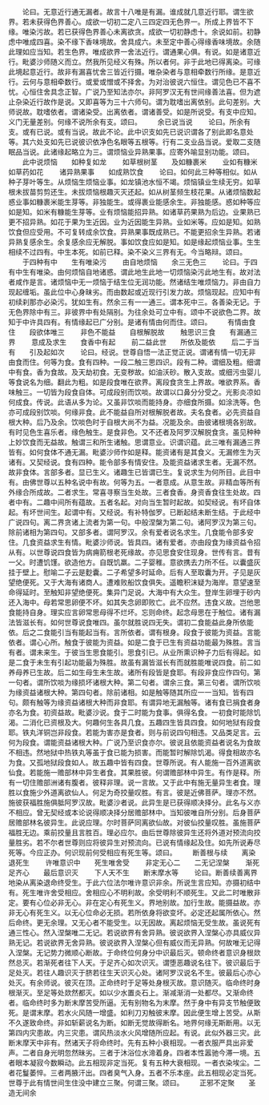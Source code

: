 <!-- { "loadSidebar": true } -->
　　论曰。无意近行通无漏者。故言十八唯是有漏。谁成就几意近行耶。谓生欲界。若未获得色界善心。成欲一切初二定八三四定四无色界一。所成上界皆不下缘。唯染污故。若已获得色界善心未离欲贪。成欲一切初静虑十。余说如前。初静虑中唯成四喜。染不缘下香味境故。舍具成六。未至定中善心得缘香味境故。余随此理如应当知。若生色界。唯成欲界一舍法近行。谓通果心俱。有说。如是诸意近行。毗婆沙师随义而立。然我所见经义有殊。所以者何。非于此地已得离染。可缘此境起意近行。故非有漏喜忧舍三皆近行摄。唯杂染者与意相牵数行所缘。是意近行。云何与意相牵数行。或爱或憎或不择舍。为对治彼说六恒住。谓见色已不喜不忧。心恒住舍具念正智。广说乃至知法亦尔。非阿罗汉无有世间缘善法喜。但为遮止杂染近行故作是说。又即喜等为三十六师句。谓为耽嗜出离依别。此句差别。大师说故。耽嗜依者。谓诸染受。出离依者。谓诸善受。如是所说受。有支中应知。义门无量差别。何缘不说所余有支。颂曰。
　　余已说当说
　　论曰。所余有支。或有已说。或有当说。故此不论。此中识支如先已说识谓各了别此即名意处等。其六处支如先已说彼识依净色名眼等五根等。行有二支业品当说。爱取二支随眠品当说。此诸缘起略立为三。谓烦恼业异熟果事。应寄外喻显别功能。颂曰。
　　此中说烦恼　　如种复如龙
　　如草根树茎　　及如糠裹米
　　业如有糠米　　如草药如花
　　诸异熟果事　　如成熟饮食
　　论曰。如何此三种等相似。如从种子芽叶等生。从烦恼生烦恼业事。如龙镇池水恒不竭。烦恼镇业生续无穷。如草根未拔苗剪剪还生。未拔烦恼根趣灭灭还起。如从树茎频生枝花果。从诸烦恼数起惑业事如糠裹米能生芽等。非独能生。或得裹业能感余生。非独能感。惑如种等应如是知。如米有糠能生芽等。业有烦恼能招异熟。如诸草药果熟为后边。业果熟已更不招异熟。如花于果为生近因。业为近因能生异熟。业如米等。应如是知。如熟饮食但应受用。不可复转成余饮食。异熟果事既成熟已。不能更招余生异熟。若诸异熟复感余生。余复感余应无解脱。事如饮食应如是知。如是缘起烦恼业事。生生相续不过四有。中生本死。如前已释。染不染义三界有无。今当略辩。颂曰。
　　于四种有中　　生有唯染污
　　由自地烦恼　　余三无色三
　　论曰。于四有中生有唯染。由何烦恼自地诸惑。谓此地生此地一切烦恼染污此地生有。故对法者咸作是言。诸烦恼中无一烦恼于结生位无润功能。然诸结生唯烦恼力。非由自力现起缠垢。虽此位中心身昧劣。而由数起或近现行引发力故。烦恼现起。应知中有初续刹那亦必染污。犹如生有。然余三有一一通三。谓本死中三。各善染无记。于无色界除中有三。非彼界中有处隔别。为往余处可立中有。颂中不说欲色二界。故知于中许具四有。有情缘起已广分别。是诸有情由何而住。颂曰。
　　有情由食住　　段欲体唯三
　　非色不能益　　自根解脱故
　　触思识三食　　有漏通三界
　　意成及求生　　食香中有起
　　前二益此世　　所依及能依
　　后二于当有　　引及起如次
　　论曰。经说。世尊自悟一法正觉正说。谓诸有情一切无非由食而住。何等为食。食有四种。一段二触三思四识。段有二种。谓细及粗。细谓中有食。香为食故。及天劫初食。无变秽故。如油沃砂。散入支故。或细污虫婴儿等食说名为细。翻此为粗。如是段食唯在欲界。离段食贪生上界故。唯欲界系。香味触三。一切皆为段食自体。可成段别而饮啖。故谓以口鼻分分受之。光影炎凉如何成食。传说。此语从多为论。又虽非饮啖而能持身。亦细食所摄。如涂洗等。色亦可成段别饮啖。何缘非食。此不能益自所对根解脱者故。夫名食者。必先资益自根大种。后乃及余。饮啖色时于自根大尚不为益。况能及余。由彼诸根境各别故。有时见色生喜乐者。缘色触生。是食非色。又不还者及阿罗汉解脱食贪。虽见种种上妙饮食而无益故。触谓三和所生诸触。思谓意业。识谓识蕴。此三唯有漏通三界皆有。如何食体不通无漏。毗婆沙师作如是释。能资诸有是其食义。无漏修生为灭诸有。又契经说。食有四种。能令部多有情安住。及能资益诸求生者。无漏不然。故非食体。言部多者。显已生义。诸趣生已皆谓已生。复说求生为何所目。此目中有。由佛世尊以五种名说中有故。何等为五。一者意成。从意生故。非精血等所有外缘合所成故。二者求生。常喜寻察当生处故。三者食香。身资香食往生处故。四者中有。二趣中间所有蕴故。五者名起。对向当生暂时起故。如契经说。有坏自体起。有坏世间生。起谓中有。又经说。有补特伽罗。已断起结未断生结。于此经中广说四句。离二界贪诸上流者为第一句。中般涅槃为第二句。诸阿罗汉为第三句。除前诸相为第四句。又部多者。谓阿罗汉。余有爱者说名求生。几食能令部多安住。几食资益求生有情。毗婆沙师说。皆具四。诸有爱者。亦由段食为缘资益令招从有。以世尊说四食皆为病痈箭根老死缘故。亦见思食安住现身。世传有言。昔有一父。时遭饥馑。欲造他方。自既饥羸。二子婴稚。意欲携去力所不任。以囊盛灰挂于壁上。慰喻二子云是麨囊。二子希望多时延命。后有人至取囊为开。子见是灰望绝便死。又于大海有诸商人。遭难败船饮食俱失。遥瞻积沫疑为海岸。意望速至命得延时。至触知非望绝便死。集异门足说。大海中有大众生。登岸生卵埋于砂内还入海中。母若常思卵便不坏。如其失念卵即败亡。此不应然。违食义故。岂他思食能持自身。理实应言卵常思母得不烂坏。忘则命终。起念母思在于触位。诸有漏法皆滋长有。如何世尊说食唯四。虽尔就胜说四无失。谓初二食能益此身所依能依。后之二食能引当有能起当有。言所依者。谓有根身。段食于彼能为资益。言能依者。谓心心所。触食于彼能为资益。如是二食于已生有资益功能最为殊胜。言当有者。谓未来生。于彼当生思食能引。思食引已。从业所熏识种子力后有得起。如是二食于未生有引起功能最为殊胜。故虽有漏皆滋长有而就胜能唯说四食。前二如养母养已生故。后二如生母生未生故。诸所有段皆是食耶。有段非食应作四句。第一句者。谓所饮啖为缘损坏诸根大种。第二句者。谓余三食。第三句者。谓所饮啖为缘资益诸根大种。第四句者。除前诸相。如是触等随其所应一一当知。皆有四句。颇有触等为缘资益诸根大种而非食耶。有谓异地无漏触等。诸有食已捐食者身亦名为食。初资益故。毗婆沙说。食于二时能为食事。俱得名食。一初食时能除饥渴。二消化已资根及大。何趣何生各具几食。五趣四生皆具四食。如何地狱有段食耶。铁丸洋铜岂非段食。若能为害亦是食者。则与前说四句相违。又品类足言。云何为段食。谓能资益诸根大种。广说乃至识食亦尔。彼说且依能资益者说名为食故不相违。然地狱中热铁丸等虽于食已能为损害。而能暂时解除饥渴。得食相故亦名为食。又孤地狱段食如人。故五趣中皆有四食。世尊所说。有人能施一百外道离欲仙食。若能施一赡部林中异生者食。其果胜彼。何谓赡部林中异生。有作是释。所有一切住赡部洲诸有腹者。彼释非理。说一言故。又于此中有施无量异生者食。理胜以食施少外道离欲仙人。何足为奇挍量叹胜。有言。彼是近佛菩萨。理亦不然。施彼获福胜施俱胝阿罗汉故。毗婆沙者说。此异生是已获得顺决择分。此名与义亦不相应。曾无契经或本论说得顺决择分居赡部林中。当知彼唯自所分别。后身菩萨居赡部林名彼异生。此说应理。尔时菩萨同离欲仙故。对彼仙挍量叹胜。虽施菩萨福胜无边。乘前挍量且言胜百。理必应尔。由后世尊除彼异生还将外道对预流向挍量胜劣。若不尔者世尊则应将彼异生对预流向。已说有情缘起及住。如先所说寿尽死等。今应正办。何识现前何受相应有死生等。颂曰。
　　断善根与续　　离染退死生
　　许唯意识中　　死生唯舍受
　　非定无心二　　二无记涅槃
　　渐死足齐心　　最后意识灭
　　下人天不生　　断末摩水等
　　论曰。断善续善离界地染从离染退命终受生。于此六位法尔唯许意识非余。所说生言应知。亦摄初结中有。死生唯许舍受相应。舍相应心不明利故。余受明利不顺死生。又此二时唯散非定。要有心位必非无心。非在定心有死生义。界地别故。加行生故。能摄益故。亦非无心有死生义。以无心位命必无损。若所依身将欲变坏。必定还起属所依心。然后命终。更无余理。又无心者不能受生。以无因故。离起烦恼无受生故。虽说死有通三性心。然入涅槃唯二无记。若说欲界有舍异熟。彼说欲界入涅槃心亦具威仪异熟无记。若说欲界无舍异熟。彼说欲界入涅槃心但有威仪而无异熟。何故唯无记得入涅槃。无记势力微顺心断故。于命终位何身分中识最后灭。顿命终者意识身根欻然总灭。若渐死者往下人天。于足齐心如次识灭。谓堕恶趣说名往下。彼识最后于足处灭。若往人趣识灭于脐若往生天识灭心处。诸阿罗汉说名不生。彼最后心亦心处灭。有余师说。彼灭在顶。正命终时于足等处身根灭故。意识随灭。临命终时身根渐灭。至足等处欻然都灭。如以少水置炎石上。渐减渐消一处都尽。又渐命终者。临命终时多为断末摩苦受所逼。无有别物名为末摩。然于身中有异支节触便致死。是谓末摩。若水火风随一增盛。如利刀刃触彼末摩。因此便生增上苦受。从斯不久遂致命终。非如斩薪说名为断。如断无觉故得断名。地界何缘无斯断用。以无第四内灾患故。内三灾患。谓风热淡水火风增随所应起。有说。此似外器三灾。此断末摩天中非有。然诸天子将命终时。先有五种小衰相现。一者衣服严具出非爱声。二者自身光明忽然昧劣。三者于沐浴位水渧着身。四者本性嚣驰今滞一境。五者眼本凝寂今数瞬动。此五相现非定当死。复有五种大衰相现。一者衣染埃尘。二者花鬘萎悴。三者两腋汗出。四者臭气入身。五者不乐本座。此五相现必定当死。世尊于此有情世间生住没中建立三聚。何谓三聚。颂曰。
　　正邪不定聚　　圣造无间余
